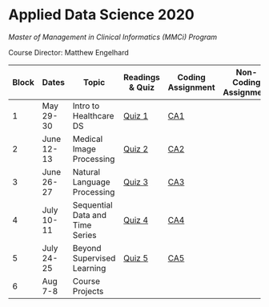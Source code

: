 # Applied Data Science 2020
*Master of Management in Clinical Informatics (MMCi) Program*

Course Director: Matthew Engelhard

Block |   Dates   | Topic | Readings & Quiz | Coding Assignment | Non-Coding Assignment
--- | --- | --- | --- | --- | ---
1 | May 29-30 | Intro to Healthcare DS | [Quiz 1](https://github.com/mengelhard/mmci_applied_ds/blob/master/quizzes/block1.md) | [CA1](https://github.com/mengelhard/mmci_applied_ds/blob/master/notebooks/block1_noshows.ipynb) |
2 | June 12-13 | Medical Image Processing | [Quiz 2](https://github.com/mengelhard/mmci_applied_ds/blob/master/quizzes/block2.md) | [CA2](https://github.com/mengelhard/mmci_applied_ds/blob/master/notebooks/block2_mnist_cnn.ipynb) |
3 | June 26-27 | Natural Language Processing | [Quiz 3](https://github.com/mengelhard/mmci_applied_ds/blob/master/quizzes/block3.md) | [CA3](https://github.com/mengelhard/mmci_applied_ds/blob/master/notebooks/block3_abstract_classification.ipynb) |
4 | July 10-11 | Sequential Data and Time Series | [Quiz 4](https://github.com/mengelhard/mmci_applied_ds/blob/master/quizzes/block4.md) | [CA4](https://github.com/mengelhard/mmci_applied_ds/blob/master/notebooks/block1_noshows.ipynb) |
5 | July 24-25 | Beyond Supervised Learning | [Quiz 5](https://github.com/mengelhard/mmci_applied_ds/blob/master/quizzes/block5.md) | [CA5](https://github.com/mengelhard/mmci_applied_ds/blob/master/notebooks/block4_beyond_supervised_learning.ipynb) |
6 | Aug 7-8 | Course Projects